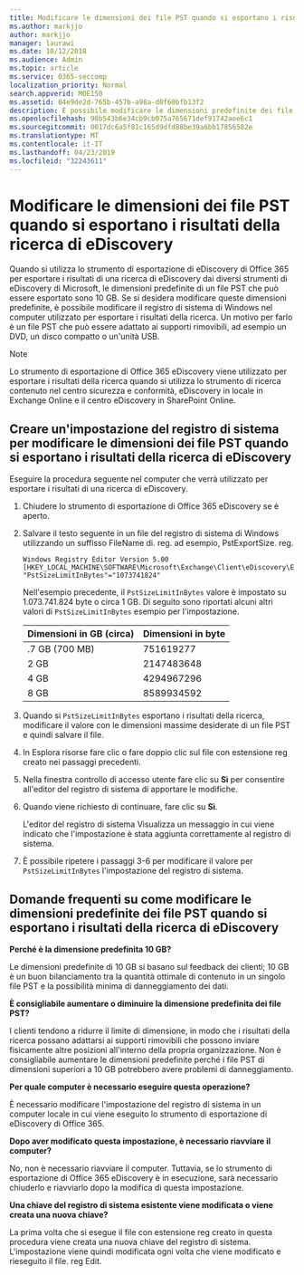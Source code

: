 ```yaml
---
title: Modificare le dimensioni dei file PST quando si esportano i risultati della ricerca di eDiscovery
ms.author: markjjo
author: markjjo
manager: laurawi
ms.date: 10/12/2018
ms.audience: Admin
ms.topic: article
ms.service: O365-seccomp
localization_priority: Normal
search.appverid: MOE150
ms.assetid: 04e9de2d-765b-457b-a98a-d0f60bfb13f2
description: È possibile modificare le dimensioni predefinite dei file PST scaricati nel computer quando si esportano i risultati della ricerca di eDiscovery.
ms.openlocfilehash: 98b543b6e34cb9cb075a765671def91742aee6c1
ms.sourcegitcommit: 0017dc6a5f81c165d9dfd88be39a6bb17856582e
ms.translationtype: MT
ms.contentlocale: it-IT
ms.lasthandoff: 04/23/2019
ms.locfileid: "32243611"
---
```

# <a name="change-the-size-of-pst-files-when-exporting-ediscovery-search-results"></a>Modificare le dimensioni dei file PST quando si esportano i risultati della ricerca di eDiscovery

Quando si utilizza lo strumento di esportazione di eDiscovery di Office 365 per esportare i risultati di una ricerca di eDiscovery dai diversi strumenti di eDiscovery di Microsoft, le dimensioni predefinite di un file PST che può essere esportato sono 10 GB. Se si desidera modificare queste dimensioni predefinite, è possibile modificare il registro di sistema di Windows nel computer utilizzato per esportare i risultati della ricerca. Un motivo per farlo è un file PST che può essere adattato ai supporti rimovibili, ad esempio un DVD, un disco compatto o un'unità USB. 
  
> [!NOTE]
>  Lo strumento di esportazione di Office 365 eDiscovery viene utilizzato per esportare i risultati della ricerca quando si utilizza lo strumento di ricerca contenuto nel centro sicurezza e conformità, eDiscovery in locale in Exchange Online e il centro eDiscovery in SharePoint Online.
  
## <a name="create-a-registry-setting-to-change-the-size-of-pst-files-when-you-export-ediscovery-search-results"></a>Creare un'impostazione del registro di sistema per modificare le dimensioni dei file PST quando si esportano i risultati della ricerca di eDiscovery

Eseguire la procedura seguente nel computer che verrà utilizzato per esportare i risultati di una ricerca di eDiscovery.
  
1. Chiudere lo strumento di esportazione di Office 365 eDiscovery se è aperto. 
    
2. Salvare il testo seguente in un file del registro di sistema di Windows utilizzando un suffisso FileName di. reg. ad esempio, PstExportSize. reg. 
    
    ```
    Windows Registry Editor Version 5.00
    [HKEY_LOCAL_MACHINE\SOFTWARE\Microsoft\Exchange\Client\eDiscovery\ExportTool]
    "PstSizeLimitInBytes"="1073741824"
    ```

    Nell'esempio precedente, il `PstSizeLimitInBytes` valore è impostato su 1.073.741.824 byte o circa 1 GB. Di seguito sono riportati alcuni altri valori di `PstSizeLimitInBytes` esempio per l'impostazione. 
    
    |**Dimensioni in GB (circa)**|**Dimensioni in byte**|
    |:-----|:-----|
    |.7 GB (700 MB)  <br/> |751619277  <br/> |
    |2 GB  <br/> |2147483648  <br/> |
    |4 GB  <br/> |4294967296  <br/> |
    |8 GB  <br/> |8589934592  <br/> |
   
3. Quando si `PstSizeLimitInBytes` esportano i risultati della ricerca, modificare il valore con le dimensioni massime desiderate di un file PST e quindi salvare il file. 
    
4. In Esplora risorse fare clic o fare doppio clic sul file con estensione reg creato nei passaggi precedenti.
    
5. Nella finestra controllo di accesso utente fare clic su **Sì** per consentire all'editor del registro di sistema di apportare le modifiche. 
    
6. Quando viene richiesto di continuare, fare clic su **Sì**.
    
    L'editor del registro di sistema Visualizza un messaggio in cui viene indicato che l'impostazione è stata aggiunta correttamente al registro di sistema.
    
7. È possibile ripetere i passaggi 3-6 per modificare il valore per `PstSizeLimitInBytes` l'impostazione del registro di sistema. 
  
## <a name="frequently-asked-questions-about-changing-the-default-size-of-pst-files-when-you-export-ediscovery-search-results"></a>Domande frequenti su come modificare le dimensioni predefinite dei file PST quando si esportano i risultati della ricerca di eDiscovery

 **Perché è la dimensione predefinita 10 GB?**
  
Le dimensioni predefinite di 10 GB si basano sul feedback dei clienti; 10 GB è un buon bilanciamento tra la quantità ottimale di contenuto in un singolo file PST e la possibilità minima di danneggiamento dei dati.
  
 **È consigliabile aumentare o diminuire la dimensione predefinita dei file PST?**
  
I clienti tendono a ridurre il limite di dimensione, in modo che i risultati della ricerca possano adattarsi ai supporti rimovibili che possono inviare fisicamente altre posizioni all'interno della propria organizzazione. Non è consigliabile aumentare le dimensioni predefinite perché i file PST di dimensioni superiori a 10 GB potrebbero avere problemi di danneggiamento.
  
 **Per quale computer è necessario eseguire questa operazione?**
  
È necessario modificare l'impostazione del registro di sistema in un computer locale in cui viene eseguito lo strumento di esportazione di eDiscovery di Office 365.
  
 **Dopo aver modificato questa impostazione, è necessario riavviare il computer?**
  
No, non è necessario riavviare il computer. Tuttavia, se lo strumento di esportazione di Office 365 eDiscovery è in esecuzione, sarà necessario chiuderlo e riavviarlo dopo la modifica di questa impostazione.
  
 **Una chiave del registro di sistema esistente viene modificata o viene creata una nuova chiave?**
  
La prima volta che si esegue il file con estensione reg creato in questa procedura viene creata una nuova chiave del registro di sistema. L'impostazione viene quindi modificata ogni volta che viene modificato e rieseguito il file. reg Edit.
